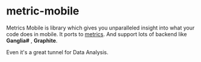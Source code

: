 metric-mobile
=============
Metrics Mobile is library which gives you unparalleled insight into what your code does in mobile.
It ports to [metrics](https://github.com/codahale/metrics). And support lots of backend like **Ganglia#** , **Graphite**.

Even it's a great tunnel for Data Analysis.
